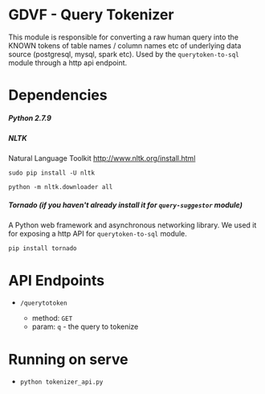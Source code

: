 # GDVF - Query Tokenizer
This module is responsible for converting a raw human query into the KNOWN tokens of table names / column names etc of underlying data source (postgresql, mysql, spark etc). Used by the `querytoken-to-sql` module through a http api endpoint.

# Dependencies
##### Python 2.7.9

##### NLTK
Natural Language Toolkit http://www.nltk.org/install.html

`sudo pip install -U nltk`

`python -m nltk.downloader all`

##### Tornado (if you haven't already install it for `query-suggestor` module)
A Python web framework and asynchronous networking library. We used it for exposing a http API for `querytoken-to-sql` module.

`pip install tornado`

# API Endpoints

- `/querytotoken`
   
   - method: `GET`
   - param: `q` - the query to tokenize

# Running on serve 
- `python tokenizer_api.py`